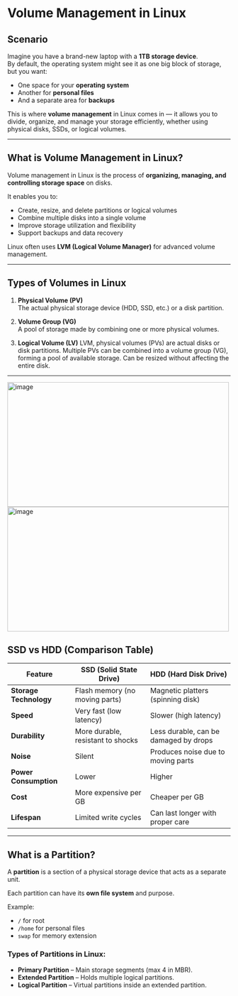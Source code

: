 # Volume Management in Linux

## Scenario
Imagine you have a brand-new laptop with a **1TB storage device**.  
By default, the operating system might see it as one big block of storage, but you want:  
- One space for your **operating system**  
- Another for **personal files**  
- And a separate area for **backups**  

This is where **volume management** in Linux comes in — it allows you to divide, organize, and manage your storage efficiently, whether using physical disks, SSDs, or logical volumes.

---

## What is Volume Management in Linux?
Volume management in Linux is the process of **organizing, managing, and controlling storage space** on disks.  

It enables you to:
- Create, resize, and delete partitions or logical volumes
- Combine multiple disks into a single volume
- Improve storage utilization and flexibility
- Support backups and data recovery

Linux often uses **LVM (Logical Volume Manager)** for advanced volume management.

---

## Types of Volumes in Linux

1. **Physical Volume (PV)**  
   The actual physical storage device (HDD, SSD, etc.) or a disk partition.
   
2. **Volume Group (VG)**  
   A pool of storage made by combining one or more physical volumes.

3. **Logical Volume (LV)**
   LVM, physical volumes (PVs) are actual disks or disk partitions.
   Multiple PVs can be combined into a volume group (VG), forming a pool of available storage. 
   Can be resized without affecting the entire disk.

---
<img width="500" height="281" alt="image" src="https://github.com/user-attachments/assets/672c9825-0619-447b-afe2-e5d950b72ae0" />

<img width="500" height="281" alt="image" src="https://github.com/user-attachments/assets/1d690b68-89ef-4c69-a08d-47ba7ce55c3d" />


## SSD vs HDD (Comparison Table)

| Feature              | SSD (Solid State Drive)              | HDD (Hard Disk Drive)           |
|----------------------|---------------------------------------|----------------------------------|
| **Storage Technology** | Flash memory (no moving parts)       | Magnetic platters (spinning disk)|
| **Speed**            | Very fast (low latency)               | Slower (high latency)            |
| **Durability**       | More durable, resistant to shocks     | Less durable, can be damaged by drops |
| **Noise**            | Silent                                | Produces noise due to moving parts |
| **Power Consumption**| Lower                                 | Higher                           |
| **Cost**             | More expensive per GB                 | Cheaper per GB                   |
| **Lifespan**         | Limited write cycles                  | Can last longer with proper care |

---

## What is a Partition?
A **partition** is a section of a physical storage device that acts as a separate unit.  

Each partition can have its **own file system** and purpose.  

Example:
- `/` for root  
- `/home` for personal files  
- `swap` for memory extension  

### Types of Partitions in Linux:
- **Primary Partition** – Main storage segments (max 4 in MBR).
- **Extended Partition** – Holds multiple logical partitions.
- **Logical Partition** – Virtual partitions inside an extended partition.

